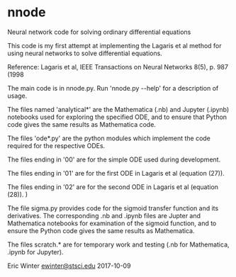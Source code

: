 # nnode

Neural network code for solving ordinary differential equations

This code is my first attempt at implementing the Lagaris et al method
for using neural networks to solve differential equations.

Reference: Lagaris et al, IEEE Transactions on Neural Networks 8(5),
p. 987 (1998

The main code is in nnode.py. Run 'nnode.py --help' for a description
of usage.

The files named 'analytical*' are the Mathematica (.nb) and Jupyter
(.ipynb) notebooks used for exploring the specified ODE, and to ensure
that Python code gives the same results as Mathematica code.

The files 'ode*.py' are the python modules which implement the code
required for the respective ODEs.

The files ending in '00' are for the simple ODE used during
development.

The files ending in '01' are for the first ODE in Lagaris et al
(equation (27)).

The files ending in '02' are for the second ODE in Lagaris et al
(equation (28)).  )

The file sigma.py provides code for the sigmoid transfer function and
its derivatives. The corresponding .nb and .ipynb files are Jupter and
Mathematica notebooks for examination of the sigmoid function, and to
ensure the Python code gives the same results as Mathematica.

The files scratch.* are for temporary work and testing (.nb for
Mathematica, .ipynb for Jupyter).

Eric Winter
ewinter@stsci.edu
2017-10-09
